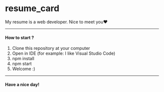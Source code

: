 # resume_card
My resume is a web developer. Nice to meet you❤️   

<hr>

<h4>How to start ? </h4>
<ol>
<li> Clone this repository at your computer</li>
<li> Open in IDE (for example: I like Visual Studio Code)</li>
<li> npm install </li>
<li> npm start </li>
<li> Welcome :) </li>
</ol>

<hr>

<h4>Have a nice day!</h4>
